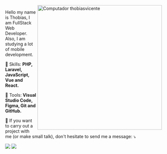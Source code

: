 <img src="https://raw.githubusercontent.com/MicaelliMedeiros/micaellimedeiros/master/image/computer-illustration.png" min-width="400px" max-width="400px" width="400px" align="right" alt="Computador thobiasvicente">

<p align="left"> 
  Hello my name is Thobias, I am FullStack Web Developer.
  Also, I am studying a lot of mobile development.
</p>

<p align="left">
  🦄 Skills: <strong>PHP, Laravel, JavaScript, Vue and React.</strong>
</p>

<p align="left">
  💼 Tools: <strong>Visual Studio Code, Figma, Git and GitHub.</strong>
</p>

<p align="left">
 💌 If you want to carry out a project with me (or make small talk), don't hesitate to send me a message: ⤵️
</p>

<p align="left">
   <a href="thobiascontact@gmail.com" alt="thobiascontact@gmail.com">
  <img src="https://img.shields.io/badge/-Gmail-FF0000?style=flat-square&labelColor=FF0000&logo=gmail&logoColor=white&link=thobiascontact@gmail.com" /></a>

  <a href="https://www.linkedin.com/in/thobiasvic/" alt="Linkedin">
  <img src="https://img.shields.io/badge/-Linkedin-0e76a8?style=flat-square&logo=Linkedin&logoColor=white&link=https://www.linkedin.com/in/thobiasvic/" /></a>
</p>
